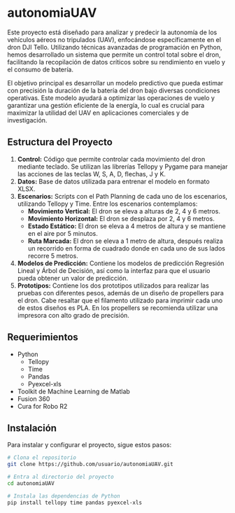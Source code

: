# autonomiaUAV

Este proyecto está diseñado para analizar y predecir la autonomía de los vehículos aéreos no tripulados (UAV), enfocándose específicamente en el dron DJI Tello. Utilizando técnicas avanzadas de programación en Python, hemos desarrollado un sistema que permite un control total sobre el dron, facilitando la recopilación de datos críticos sobre su rendimiento en vuelo y el consumo de batería.

El objetivo principal es desarrollar un modelo predictivo que pueda estimar con precisión la duración de la batería del dron bajo diversas condiciones operativas. Este modelo ayudará a optimizar las operaciones de vuelo y garantizar una gestión eficiente de la energía, lo cual es crucial para maximizar la utilidad del UAV en aplicaciones comerciales y de investigación.

## Estructura del Proyecto

1. **Control:** 
    Código que permite controlar cada movimiento del dron mediante teclado. Se utilizan las librerías Tellopy y Pygame para manejar las acciones de las teclas W, S, A, D, flechas, J y K.
2. **Datos:**
    Base de datos utilizada para entrenar el modelo en formato XLSX.
3. **Escenarios:**
    Scripts con el Path Planning de cada uno de los escenarios, utilizando Tellopy y Time. Entre los escenarios contemplamos:
    - **Movimiento Vertical:** El dron se eleva a alturas de 2, 4 y 6 metros.
    - **Movimiento Horizontal:** El dron se desplaza por 2, 4 y 6 metros.
    - **Estado Estático:** El dron se eleva a 4 metros de altura y se mantiene en el aire por 5 minutos.
    - **Ruta Marcada:** El dron se eleva a 1 metro de altura, después realiza un recorrido en forma de cuadrado donde en cada uno de sus lados recorre 5 metros.
4. **Modelos de Predicción:**
    Contiene los modelos de predicción Regresión Lineal y Árbol de Decisión, así como la interfaz para que el usuario pueda obtener un valor de predicción.
5. **Prototipos:**
    Contiene los dos prototipos utilizados para realizar las pruebas con diferentes pesos, además de un diseño de propellers para el dron. Cabe resaltar que el filamento utilizado para imprimir cada uno de estos diseños es PLA. En los propellers se recomienda utilizar una impresora con alto grado de precisión.

## Requerimientos

- Python
    - Tellopy
    - Time
    - Pandas
    - Pyexcel-xls
- Toolkit de Machine Learning de Matlab
- Fusion 360
- Cura for Robo R2

## Instalación

Para instalar y configurar el proyecto, sigue estos pasos:

```bash
# Clona el repositorio
git clone https://github.com/usuario/autonomiaUAV.git

# Entra al directorio del proyecto
cd autonomiaUAV

# Instala las dependencias de Python
pip install tellopy time pandas pyexcel-xls
